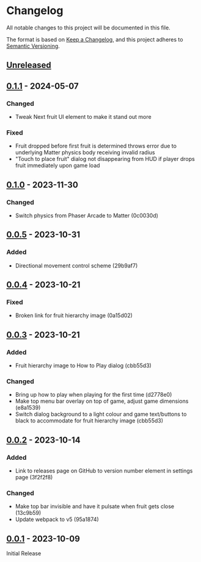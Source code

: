 # Changelog

All notable changes to this project will be documented in this file.

The format is based on [Keep a Changelog](https://keepachangelog.com/en/1.0.0/),
and this project adheres to [Semantic Versioning](https://semver.org/spec/v2.0.0.html).

## [Unreleased]

## [0.1.1] - 2024-05-07

### Changed

-   Tweak Next fruit UI element to make it stand out more

### Fixed

-   Fruit dropped before first fruit is determined throws error due to underlying Matter physics body receiving invalid radius
-   "Touch to place fruit" dialog not disappearing from HUD if player drops fruit immediately upon game load

## [0.1.0] - 2023-11-30

### Changed

-   Switch physics from Phaser Arcade to Matter (0c0030d)

## [0.0.5] - 2023-10-31

### Added

-   Directional movement control scheme (29b9af7)

## [0.0.4] - 2023-10-21

### Fixed

-   Broken link for fruit hierarchy image (0a15d02)

## [0.0.3] - 2023-10-21

### Added

-   Fruit hierarchy image to How to Play dialog (cbb55d3)

### Changed

-   Bring up how to play when playing for the first time (d2778e0)
-   Make top menu bar overlay on top of game, adjust game dimensions (e8a1539)
-   Switch dialog background to a light colour and game text/buttons to black to accommodate for fruit hierarchy image (cbb55d3)

## [0.0.2] - 2023-10-14

### Added

-   Link to releases page on GitHub to version number element in settings page (3f2f2f8)

### Changed

-   Make top bar invisible and have it pulsate when fruit gets close (13c9b59)
-   Update webpack to v5 (95a1874)

## [0.0.1] - 2023-10-09

Initial Release

[unreleased]: https://github.com/Coteh/suika-clone/compare/v0.1.1...HEAD
[0.1.1]: https://github.com/Coteh/suika-clone/compare/v0.1.0...v0.1.1
[0.1.0]: https://github.com/Coteh/suika-clone/compare/v0.0.5...v0.1.0
[0.0.5]: https://github.com/Coteh/suika-clone/compare/v0.0.4...v0.0.5
[0.0.4]: https://github.com/Coteh/suika-clone/compare/v0.0.3...v0.0.4
[0.0.3]: https://github.com/Coteh/suika-clone/compare/v0.0.2...v0.0.3
[0.0.2]: https://github.com/Coteh/suika-clone/compare/v0.0.1...v0.0.2
[0.0.1]: https://github.com/Coteh/suika-clone/releases/tag/v0.0.1
